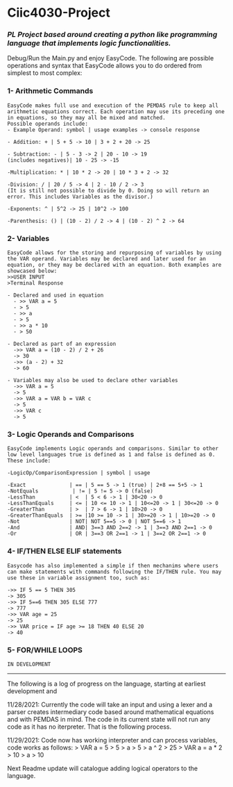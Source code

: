 # Ciic4030-Project
### *PL Project based around creating a python like programming language that implements logic functionalities.*

Debug/Run the Main.py and enjoy EasyCode. The following are possible operations and syntax that EasyCode allows you to do ordered from simplest to most complex:

### 1- **Arithmetic Commands**
    EasyCode makes full use and execution of the PEMDAS rule to keep all arithmetic equations correct. Each operation may use its preceding one in equations, so they may all be mixed and matched.
    Possible operands include:
    - Example Operand: symbol | usage examples -> console response
  
    - Addition: + | 5 + 5 -> 10 | 3 + 2 + 20 -> 25
  
    - Subtraction: - | 5 - 3 -> 2 | 20 - 10 -> 19
    (includes negatives)| 10 - 25 -> -15

    -Multiplication: * | 10 * 2 -> 20 | 10 * 3 + 2 -> 32

    -Division: / | 20 / 5 -> 4 | 2 - 10 / 2 -> 3
    (It is still not possible to divide by 0. Doing so will return an error. This includes Variables as the divisor.)

    -Exponents: ^ | 5^2 -> 25 | 10^2 -> 100

    -Parenthesis: () | (10 - 2) / 2 -> 4 | (10 - 2) ^ 2 -> 64



### 2- **Variables**
    EasyCode allows for the storing and repurposing of variables by using the VAR operand. Variables may be declared and later used for an equation, or they may be declared with an equation. Both examples are showcased below:
    >>USER INPUT
    >Terminal Response

    - Declared and used in equation
      - >> VAR a = 5
      - > 5
      - >> a
      - > 5
      - >> a * 10
      - > 50

    - Declared as part of an expression 
      ->> VAR a = (10 - 2) / 2 + 26
      -> 30
      ->> (a - 2) + 32
      -> 60

    - Variables may also be used to declare other variables
      ->> VAR a = 5
      -> 5
      ->> VAR a = VAR b = VAR c
      -> 5
      ->> VAR c
      -> 5


### 3- **Logic Operands and Comparisons**
    EasyCode implements Logic operands and comparisons. Similar to other low level languages true is defined as 1 and false is defined as 0. These include:

    -LogicOp/ComparisonExpression | symbol | usage

    -Exact              | == | 5 == 5 -> 1 (true) | 2+8 == 5+5 -> 1
    -NotEquals           | != | 5 != 5 -> 0 (false)
    -LessThan           | <  | 5 < 6 -> 1 | 30<20 -> 0
    -LessThanEquals     | <= | 10 <= 10 -> 1 | 10<=20 -> 1 | 30<=20 -> 0
    -GreaterThan        | >  | 7 > 6 -> 1 | 10>20 -> 0
    -GreaterThanEquals  | >= |10 >= 10 -> 1 | 30>=20 -> 1 | 10>=20 -> 0
    -Not                | NOT| NOT 5==5 -> 0 | NOT 5==6 -> 1
    -And                | AND| 3==3 AND 2==2 -> 1 | 3==3 AND 2==1 -> 0
    -Or                 | OR | 3==3 OR 2==1 -> 1 | 3==2 OR 2==1 -> 0


### 4- **IF/THEN ELSE ELIF statements**
    Easycode has also implemented a simple if then mechanims where users can make statements with commands following the IF/THEN rule. You may use these in variable assignment too, such as:
    
    ->> IF 5 == 5 THEN 305
    -> 305
    ->> IF 5==6 THEN 305 ELSE 777
    -> 777
    ->> VAR age = 25
    -> 25
    ->> VAR price = IF age >= 18 THEN 40 ELSE 20
    -> 40


### 5- **FOR/WHILE LOOPS**
    IN DEVELOPMENT

___

The following is a log of progress on the language, starting at earliest development and

11/28/2021:
Currently the code will take an input and using a lexer and a parser creates intermediary code based around mathematical equations and with PEMDAS in mind.
The code in its current state will not run any code as it has no iterpreter. That is the following process. 

11/29/2021:
    Code now has working interpreter and can process variables, code works as follows:
    > VAR a = 5
    > 5
    > a
    > 5
    > a ^ 2
    > 25 
    > VAR a = a * 2
    > 10
    > a 
    > 10

Next Readme update will catalogue adding logical operators to the language.
